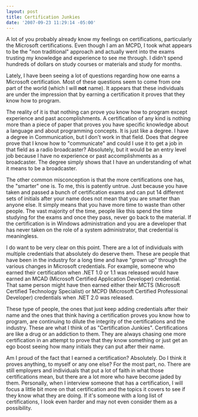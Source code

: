 ```yaml
---
layout: post
title: Certification Junkies
date: '2007-09-23 11:29:14 -05:00'
---
```


A lot of you probably already know my feelings on certifications, particularly the Microsoft certifications. Even though I am an MCPD, I took what appears to be the "non traditional" approach and actually went into the exams trusting my knowledge and experience to see me through. I didn't spend hundreds of dollars on study courses or materials and study for months. 

Lately, I have been seeing a lot of questions regarding how one earns a Microsoft certification. Most of these questions seem to come from one part of the world (which I will **not** name). It appears that these individuals are under the impression that by earning a certification it proves that they know how to program.

The reality of it is that nothing can prove you know how to program except experience and past accomplishments. A certification of any kind is nothing more than a piece of paper that proves you have specific knowledge about a language and about programming concepts. It is just like a degree. I have a degree in Communication, but I don't work in that field. Does that degree prove that I know how to "communicate" and could I use it to get a job in that field as a radio broadcaster? Absolutely, but it would be an entry level job because I have no experience or past accomplishments as a broadcaster. The degree simply shows that I have an understanding of what it means to be a broadcaster.

The other common misconception is that the more certifications one has, the "smarter" one is. To me, this is patently untrue. Just because you have taken and passed a bunch of certification exams and can put 14 different sets of initials after your name does not mean that you are smarter than anyone else. It simply means that you have more time to waste than other people. The vast majority of the time, people like this spend the time studying for the exams and once they pass, never go back to the material. If the certification is in Windows administration and you are a developer that has never taken on the role of a system administrator, that credential is meaningless.

I do want to be very clear on this point. There are a lot of individuals with multiple credentials that absolutely do deserve them. These are people that have been in the industry for a long time and have "grown up" through the various changes in Microsoft credentials. For example, someone who earned their certification when .NET 1.0 or 1.1 was released would have earned an MCAD (Microsoft Certified Application Developer) credential. That same person might have then earned either their MCTS (Microsoft Certified Technology Specialist) or MCPD (Microsoft Certified Professional Developer) credentials when .NET 2.0 was released.

These type of people, the ones that just keep adding credentials after their name and the ones that think having a certification proves you know how to program, are continuing to dilute the integrity of the certifications and the industry. These are what I think of as "Certification Junkies". Certifications are like a drug or an addiction to them. They are always chasing one more certification in an attempt to prove that they know something or just get an ego boost seeing how many initials they can put after their name.

Am I proud of the fact that I earned a certification? Absolutely. Do I think it proves anything, to myself or any one else? For the most part, no. There are still employers and individuals that put a lot of faith in what those certifications mean, but there are a lot more who have become jaded by them. Personally, when I interview someone that has a certification, I will focus a little bit more on that certification and the topics it covers to see if they know what they are doing. If it's someone with a long list of certifications, I look even harder and may not even consider them as a possibility.
